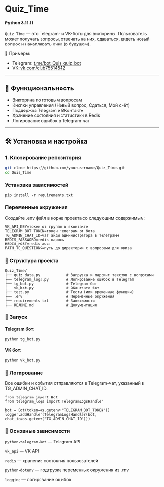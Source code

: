 # Quiz_Time
#### Python 3.11.11  
`Quiz_Time` — это Telegram- и VK-боты для викторины. Пользователь может получать вопросы, отвечать на них, сдаваться, видеть новый вопрос и накапливать очки (в будущем).  

📌 Примеры:
- Telegram: [t.me/bot_Quiz_quiz_bot](https://t.me/bot_Quiz_quiz_bot)
- VK: [vk.com/club75514542](https://vk.com/club75514542)

---

## 🚀 Функциональность

- Викторина по готовым вопросам
- Кнопки управления (Новый вопрос, Сдаться, Мой счёт)
- Поддержка Telegram и ВКонтакте
- Хранение состояния и статистики в Redis
- Логирование ошибок в Telegram-чат

---

## 🛠️ Установка и настройка

### 1. Клонирование репозитория
```bash
git clone https://github.com/yourusername/Quiz_Time.git
cd Quiz_Time
```

### Установка зависимостей

`pip install -r requirements.txt`
### Переменные окружения
Создайте .env файл в корне проекта со следующим содержимым:

```
VK_API_KEY=токен от группы в вконтакте
TELEGRAM_BOT_TOKEN=токен телеграм от бота
TG_ADMIN_CHAT_ID=чат айди администратора в телеграмм
REDIS_PASSWORD=redis пароль
REDIS_HOST=redis хост
PATH_TO_QUESTIONS=путь до директории с вопросами для квиза
```
### 📁 Структура проекта
```
Quiz_Time/
├── quiz_data.py            # Загрузка и парсинг текстов с вопросами
├── telegram_logs.py        # Логирование ошибок в Telegram
├── tg_bot.py               # Telegram-бот
├── vk_bot.py               # ВКонтакте-бот
├── test.py                 # Тесты (или временные функции)
├── .env                    # Переменные окружения
├── requirements.txt        # Зависимости
├── README.md               # Документация
```
### 🔧 Запуск
#### Telegram бот:

`python tg_bot.py`
#### VK бот:


`python vk_bot.py`
### 📡 Логирование
Все ошибки и события отправляются в Telegram-чат, указанный в TG_ADMIN_CHAT_ID.

```
from telegram import Bot
from telegram_logs import TelegramLogsHandler

bot = Bot(token=os.getenv("TELEGRAM_BOT_TOKEN"))
logger.addHandler(TelegramLogsHandler(bot, chat_id=os.getenv("TG_ADMIN_CHAT_ID")))
```

### 📌 Основные зависимости
`python-telegram-bot` — Telegram API

`vk_api` — VK API

`redis` — хранение состояния пользователей

`python-dotenv` — подгрузка переменных окружения из .env

`logging` — логирование ошибок
